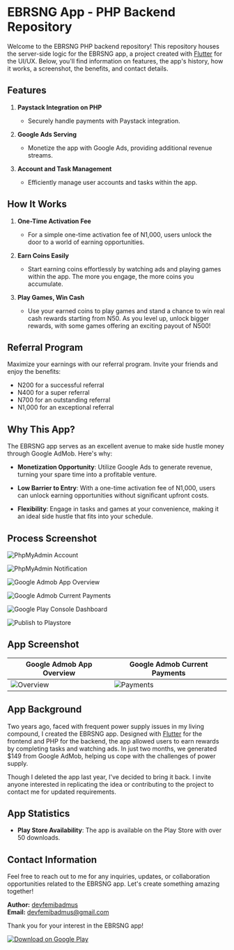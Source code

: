 # EBRSNG App - PHP Backend Repository

Welcome to the EBRSNG PHP backend repository! This repository houses the server-side logic for the EBRSNG app, a project created with [Flutter](https://github.com/devfemibadmus/ebrsng-flutter) for the UI/UX. Below, you'll find information on features, the app's history, how it works, a screenshot, the benefits, and contact details.

## Features

1. **Paystack Integration on PHP**
   - Securely handle payments with Paystack integration.

2. **Google Ads Serving**
   - Monetize the app with Google Ads, providing additional revenue streams.

3. **Account and Task Management**
   - Efficiently manage user accounts and tasks within the app.

## How It Works

1. **One-Time Activation Fee**
   - For a simple one-time activation fee of N1,000, users unlock the door to a world of earning opportunities.

2. **Earn Coins Easily**
   - Start earning coins effortlessly by watching ads and playing games within the app. The more you engage, the more coins you accumulate.

3. **Play Games, Win Cash**
   - Use your earned coins to play games and stand a chance to win real cash rewards starting from N50. As you level up, unlock bigger rewards, with some games offering an exciting payout of N500!

## Referral Program

Maximize your earnings with our referral program. Invite your friends and enjoy the benefits:

- N200 for a successful referral
- N400 for a super referral
- N700 for an outstanding referral
- N1,000 for an exceptional referral

## Why This App?

The EBRSNG app serves as an excellent avenue to make side hustle money through Google AdMob. Here's why:

- **Monetization Opportunity**: Utilize Google Ads to generate revenue, turning your spare time into a profitable venture.

- **Low Barrier to Entry**: With a one-time activation fee of N1,000, users can unlock earning opportunities without significant upfront costs.

- **Flexibility**: Engage in tasks and games at your convenience, making it an ideal side hustle that fits into your schedule.

## Process Screenshot

![PhpMyAdmin Account](readme/Screenshot%20(998).png?raw=true)

![PhpMyAdmin Notification](readme/Screenshot%20(999).png?raw=true)

![Google Admob App Overview](readme/Screenshot%20(1002).png?raw=true)

![Google Admob Current Payments](readme/Screenshot%20(1003).png?raw=true)

![Google Play Console Dashboard](readme/Screenshot%20(1000).png?raw=true)

![Publish to Playstore](readme/Screenshot%20(1001).png?raw=true)

## App Screenshot

| Google Admob App Overview                   | Google Admob Current Payments    |
| ------------------------------------------- | -------------------------------- |
| ![Overview](readme/Screenshot%20(1002).png?raw=true) | ![Payments](readme/Screenshot%20(1003).png?raw=true) |

## App Background

Two years ago, faced with frequent power supply issues in my living compound, I created the EBRSNG app. Designed with [Flutter](https://github.com/devfemibadmus/ebrsng-flutter) for the frontend and PHP for the backend, the app allowed users to earn rewards by completing tasks and watching ads. In just two months, we generated $149 from Google AdMob, helping us cope with the challenges of power supply.

Though I deleted the app last year, I've decided to bring it back. I invite anyone interested in replicating the idea or contributing to the project to contact me for updated requirements.

## App Statistics

- **Play Store Availability**: The app is available on the Play Store with over 50 downloads.

## Contact Information

Feel free to reach out to me for any inquiries, updates, or collaboration opportunities related to the EBRSNG app. Let's create something amazing together!

**Author:** [devfemibadmus](https://github.com/devfemibadmus)  
**Email:** devfemibadmus@gmail.com

Thank you for your interest in the EBRSNG app!

[![Download on Google Play](https://cloud.githubusercontent.com/assets/5692567/10923351/6b688a92-8278-11e5-9973-8ffbf3c5cc52.png)](https://play.google.com/store/apps/details?id=com.blackstackhub.ebrsng&hl=en-US&ah=WNIlRmUKRT1YYCEwY8gCKLCtK-k)
